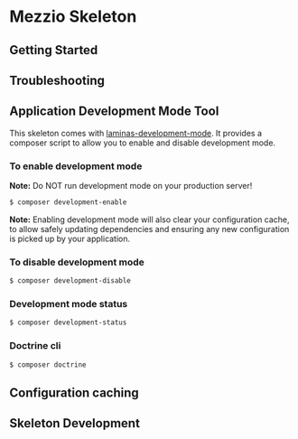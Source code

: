 # Mezzio Skeleton

## Getting Started

## Troubleshooting

## Application Development Mode Tool

This skeleton comes with [laminas-development-mode](https://github.com/laminas/laminas-development-mode). 
It provides a composer script to allow you to enable and disable development mode.

### To enable development mode

**Note:** Do NOT run development mode on your production server!

```bash
$ composer development-enable
```

**Note:** Enabling development mode will also clear your configuration cache, to 
allow safely updating dependencies and ensuring any new configuration is picked 
up by your application.

### To disable development mode

```bash
$ composer development-disable
```

### Development mode status

```bash
$ composer development-status
```

### Doctrine cli

```bash
$ composer doctrine
```

## Configuration caching

## Skeleton Development
